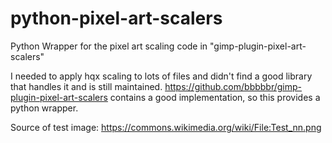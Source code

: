# python-pixel-art-scalers

Python Wrapper for the pixel art scaling code in "gimp-plugin-pixel-art-scalers"

I needed to apply hqx scaling to lots of files and didn't find a good library that handles it and is still maintained. 
https://github.com/bbbbbr/gimp-plugin-pixel-art-scalers contains a good implementation, so this provides a python wrapper.

Source of test image: https://commons.wikimedia.org/wiki/File:Test_nn.png
